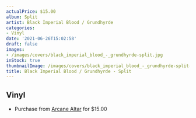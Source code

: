 ```yaml
---
actualPrice: $15.00
album: Split
artist: Black Imperial Blood / Grundhyrde
categories:
- Vinyl
date: '2021-06-26T15:02:58'
draft: false
images:
- /images/covers/black_imperial_blood_-_grundhyrde-split.jpg
inStock: true
thumbnailImage: /images/covers/black_imperial_blood_-_grundhyrde-split-thumb.jpg
title: Black Imperial Blood / Grundhyrde - Split
---
```


## Vinyl
* Purchase from [Arcane Altar](https://arcanealtar.bigcartel.com/product/black-imperial-blood-grundhyrde-split-7-ep) for $15.00
